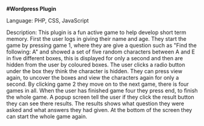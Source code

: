 **#Wordpress Plugin**

Language: PHP, CSS, JavaScript 

Description: This plugin is a fun active game to help develop short term memory. First the user logs in giving their name and age. 
They start the game by pressing game 1, where they are give a question such as "Find the following: A" and showed a set
of five random characters between A and E in five different boxes, this is displayed for only a second and then are 
hidden from the user by coloured boxes. The user clicks a radio button under the box they think the character is hidden.
They can press view again, to uncover the boxes and view the characters again for only a second. By clicking game 2 they
move on to the next game, there is four games in all. When the user has finished game four they press end, to finish
the whole game. A popup screen tell the user if they click the result button they can see there results. The results
shows what question they were asked and what answers they had given. At the bottom of the screen they can start the
whole game again.

